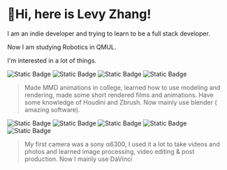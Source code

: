 <!--
 * @Author: dodio12138 1159715241@qq.com
 * @Date: 2023-08-15 13:30:45
 * @LastEditors: dodio12138 1159715241@qq.com
 * @LastEditTime: 2023-08-15 14:38:16
 * @FilePath: \undefinedf:\github\dodio12138\README.md
 * @Description: 这是默认设置,请设置`customMade`, 打开koroFileHeader查看配置 进行设置: https://github.com/OBKoro1/koro1FileHeader/wiki/%E9%85%8D%E7%BD%AE
-->
# 👋Hi, here is Levy Zhang!

I am an indie developer and trying to learn to be a full stack developer.

Now I am studying Robotics in QMUL.

I'm interested in a lot of things.

![Static Badge](https://img.shields.io/badge/Cinema_4D-%23011A6A?logo=Cinema%204D) ![Static Badge](https://img.shields.io/badge/Houdini-%23E04000?logo=Houdini) ![Static Badge](https://img.shields.io/badge/Zbrush-white) ![Static Badge](https://img.shields.io/badge/blender-%23F5792A?logo=blender&logoColor=white)


>Made MMD animations in college, learned how to use modeling and rendering, made some short rendered films and animations. Have some knowledge of Houdini and Zbrush. Now mainly use blender ( amazing software).

![Static Badge](https://img.shields.io/badge/%CE%B16300-black?logo=Sony) 
![Static Badge](https://img.shields.io/badge/Adobe_Photoshop-%2331A8FF?logo=adobePhotoshop&logoColor=rgb(0%2C%200%2C%2091)) ![Static Badge](https://img.shields.io/badge/Adobe_Lightroom-%2331A8FF?logo=adobelightroom&logoColor=rgb(0%2C%200%2C%2091)) ![Static Badge](https://img.shields.io/badge/Adobe_After_Effects-%239999FF?logo=AdobeAfterEffects&logoColor=rgb(0%2C%200%2C%2091)) ![Static Badge](https://img.shields.io/badge/Adobe_Premiere_Pro-%239999FF?logo=adobepremierepro&logoColor=rgb(0%2C%200%2C%2091))

>My first camera was a sony α6300, I used it a lot to take videos and photos and learned image processing, video editing & post production. Now I mainly use DaVinci


 
